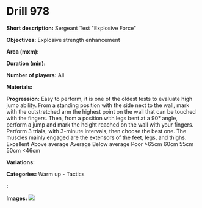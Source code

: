 # Drill 978

**Short description:**
Sergeant Test "Explosive Force"

**Objectives:**
Explosive strength enhancement

**Area (mxm):**


**Duration (min):**


**Number of players:**
All

**Materials:**


**Progression:**
Easy to perform, it is one of the oldest tests to evaluate high jump ability. From a standing position with the side next to the wall, mark with the outstretched arm the highest point on the wall that can be touched with the fingers. Then, from a position with legs bent at a 90° angle, perform a jump and mark the height reached on the wall with your fingers. Perform 3 trials, with 3-minute intervals, then choose the best one. The muscles mainly engaged are the extensors of the feet, legs, and thighs. Excellent Above average Average Below average Poor >65cm 60cm 55cm 50cm <46cm

**Variations:**


**Categories:**
Warm up - Tactics

**:**


**Images:**
![](https://www.coachingfutsal.com/\images\08fe242eb73f7e85345b9f3690365dcccf4d516885b54744d50626174775fe729601903eab287955ee04b4727376cec3c863e40d0ca13f75c1a89e29d94b8d05514863ae29af4.jpg)

